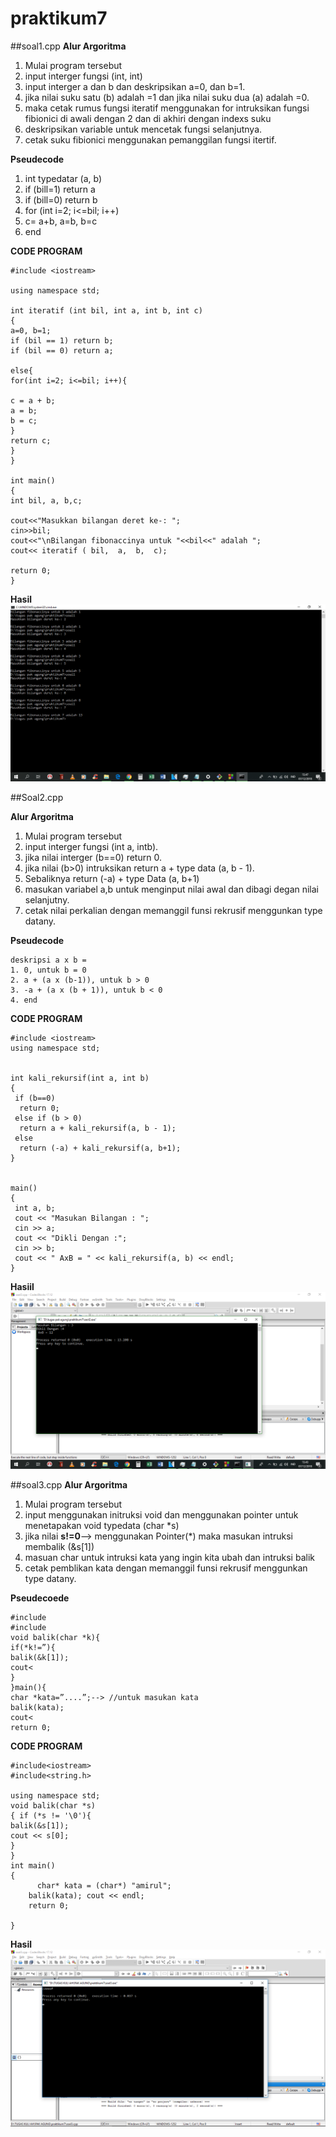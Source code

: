 # praktikum7


##soal1.cpp
**Alur Argoritma**
1. Mulai program tersebut 
2. input interger fungsi (int, int)
4. input interger a dan b dan deskripsikan a=0, dan b=1.
5. jika nilai suku satu (b) adalah =1 dan jika nilai suku dua (a) adalah =0.
6. maka cetak rumus fungsi iteratif menggunakan for intruksikan fungsi fibionici di awali dengan 2 dan di akhiri dengan indexs suku
7. deskripsikan variable untuk mencetak fungsi selanjutnya.
8. cetak suku fibionici menggunakan pemanggilan fungsi itertif.

**Pseudecode**
1. int typedatar (a, b)
2. if (bill=1) return a
3. if (bill=0) return b
4. for (int i=2; i<=bil; i++)
5. c= a+b, a=b, b=c
6. end 

**CODE PROGRAM**
```
#include <iostream>

using namespace std;

int iteratif (int bil, int a, int b, int c)
{
a=0, b=1;
if (bil == 1) return b;
if (bil == 0) return a;

else{
for(int i=2; i<=bil; i++){

c = a + b;
a = b;
b = c;
}
return c;
}
}

int main()
{
int bil, a, b,c;

cout<<"Masukkan bilangan deret ke-: ";
cin>>bil;
cout<<"\nBilangan fibonaccinya untuk "<<bil<<" adalah ";
cout<< iteratif ( bil,  a,  b,  c);

return 0;
}
```
**Hasil**
![hasil](https://github.com/fawwazdzakwan/praktikum7/blob/master/soal1.png)


##Soal2.cpp

**Alur Argoritma**
1. Mulai program tersebut 
2. input interger fungsi (int a, intb).
3. jika nilai interger (b==0) return 0.
4. jika nilai (b>0) intruksikan return a + type data (a, b - 1).
5. Sebaliknya return (-a) + type Data (a, b+1)
6. masukan variabel a,b untuk menginput nilai awal dan dibagi degan nilai selanjutny.
7. cetak nilai perkalian dengan memanggil funsi rekrusif menggunkan type datany.

**Pseudecode**
```
deskripsi a x b =
1. 0, untuk b = 0
2. a + (a x (b-1)), untuk b > 0
3. -a + (a x (b + 1)), untuk b < 0
4. end
```

**CODE PROGRAM**
```
#include <iostream>
using namespace std;


int kali_rekursif(int a, int b)
{
 if (b==0)
  return 0;
 else if (b > 0)
  return a + kali_rekursif(a, b - 1);
 else
  return (-a) + kali_rekursif(a, b+1);
}


main()
{
 int a, b;
 cout << "Masukan Bilangan : ";
 cin >> a;
 cout << "Dikli Dengan :";
 cin >> b;
 cout << " AxB = " << kali_rekursif(a, b) << endl;
}
```
**Hasiil**
![Hasil](https://github.com/fawwazdzakwan/praktikum7/blob/master/soal2.png)

##soal3.cpp
**Alur Argoritma**
1. Mulai program tersebut 
2. input menggunakan initruksi void dan menggunakan pointer untuk menetapakan void typedata (char *s)
3. jika nilai **s!=0**--> menggunakan Pointer(*) maka masukan intruksi membalik (&s[1])
4. masuan char untuk intruksi kata yang ingin kita ubah dan intruksi balik
5. cetak pemblikan kata dengan memanggil funsi rekrusif menggunkan type datany.

**Pseudecoede**
```
#include
#include
void balik(char *k){
if(*k!=”){
balik(&k[1]);
cout<
}
}main(){
char *kata=”....”;--> //untuk masukan kata
balik(kata);
cout<
return 0;
```
**CODE PROGRAM**
```
#include<iostream>
#include<string.h>

using namespace std;
void balik(char *s)
{ if (*s != '\0'){
balik(&s[1]);
cout << s[0];
}
}
int main()
{
      char* kata = (char*) "amirul";
    balik(kata); cout << endl;
    return 0;

}
```
**Hasil**
![hasil](https://github.com/fawwazdzakwan/praktikum7/blob/master/soal3.png)
